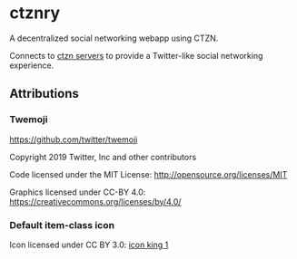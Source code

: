 # ctznry

A decentralized social networking webapp using CTZN.

Connects to [ctzn servers](https://github.com/pfrazee/ctzn) to provide a Twitter-like social networking experience.

## Attributions

### Twemoji

https://github.com/twitter/twemoji

Copyright 2019 Twitter, Inc and other contributors

Code licensed under the MIT License: http://opensource.org/licenses/MIT

Graphics licensed under CC-BY 4.0: https://creativecommons.org/licenses/by/4.0/

### Default item-class icon

Icon licensed under CC BY 3.0: [icon king 1](https://freeicons.io/profile/3)